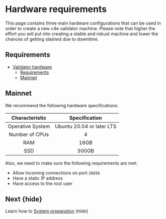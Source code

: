 <!--
order: 1
-->

# Hardware requirements
This page contains three main hardware configurations that can be used in order to create a new c4e
validator machine. Please note that higher the effort you will put into creating a stable and robust machine and lower 
the chances of getting slashed due to downtime. 

## Requirements
- [Validator hardware](#validator-hardware)
  - [Requirements](#requirements)
  - [Mainnet](#mainnet)


## Mainnet
We recommend the following hardware specifications:
     

| Characteristic | Specification |
| :------------: | :-----------: |
| Operative System | Ubuntu 20.04 or later LTS |
| Number of CPUs | 4 |
| RAM | 16GB |
| SSD | 300GB | 

Also, we need to make sure the following requirements are met: 
* Allow incoming connections on port `26656`
* Have a static IP address
* Have access to the root user


## Next {hide}

Learn how to [System preparation](system-preparation.md) {hide}
